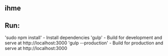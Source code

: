 ihme
---
## Run:
'sudo npm install' - Install dependencies
'gulp' - Build for development and serve at http://localhost:3000
'gulp --production' - Build for production and serve at http://localhost:3000
